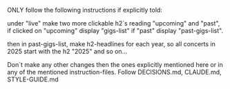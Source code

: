 ONLY follow the following instructions if explicitly told:

<!-- .1 Task -->

under "live" make two more clickable h2`s reading "upcoming" and "past", if clicked on "upcoming" display "gigs-list" if "past" display "past-gigs-list".

then in past-gigs-list, make h2-headlines for each year, so all concerts in 2025 start with the h2 "2025" and so on...

<!-- .2 Disclaimer -->

Don`t make any other changes then the ones explicitly mentioned here or in any of the mentioned instruction-files.
Follow DECISIONS.md, CLAUDE.md, STYLE-GUIDE.md

